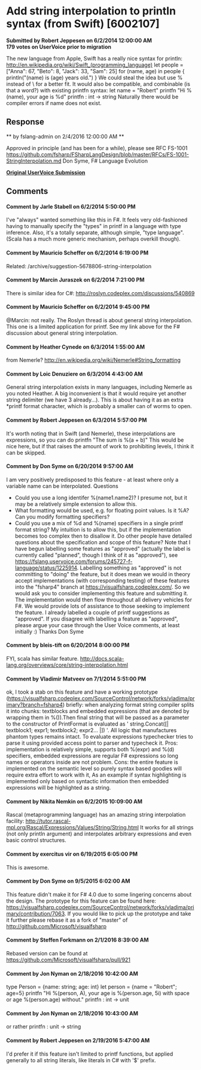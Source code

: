 # Add string interpolation to println syntax (from Swift) [6002107] #

**Submitted by Robert Jeppesen on 6/2/2014 12:00:00 AM**  
**179 votes on UserVoice prior to migration**  

The new language from Apple, Swift has a really nice syntax for println:
http://en.wikipedia.org/wiki/Swift_(programming_language)
let people = ["Anna": 67, "Beto": 8, "Jack": 33, "Sam": 25]
for (name, age) in people {
println("\(name) is \(age) years old.")
}
We could steal the idea but use % instead of \ for a better fit. It would also be compatible, and combinable (is that a word?) with existing printfn syntax:
let name = "Robert"
printfn "Hi %(name), your age is %d"
printfn : int -> string
Naturally there would be compiler errors if name does not exist.



## Response ##
** by fslang-admin on 2/4/2016 12:00:00 AM **

Approved in principle (and has been for a while), please see RFC FS-1001 https://github.com/fsharp/FSharpLangDesign/blob/master/RFCs/FS-1001-StringInterpolation.md
Don Syme, F# Language Evolution


**[Original UserVoice Submission](https://fslang.uservoice.com/forums/245727-f-language/suggestions/6002107)**


## Comments ##


#### Comment by Jarle Stabell on 6/2/2014 5:50:00 PM ####
I've "always" wanted something like this in F#. It feels very old-fashioned having to manually specify the "types" in printf in a language with type inference. Also, it's a totally separate, although simple, "type language".
(Scala has a much more generic mechanism, perhaps overkill though).


#### Comment by Mauricio Scheffer on 6/2/2014 6:19:00 PM ####
Related: /archive/suggestion-5678806-string-interpolation


#### Comment by Marcin Juraszek on 6/2/2014 7:21:00 PM ####
There is similar idea for C#: http://roslyn.codeplex.com/discussions/540869


#### Comment by Mauricio Scheffer on 6/2/2014 9:45:00 PM ####
@Marcin: not really. The Roslyn thread is about general string interpolation. This one is a limited application for printf. See my link above for the F# discussion about general string interpolation.


#### Comment by Heather Cynede on 6/3/2014 1:55:00 AM ####
from Nemerle?
http://en.wikipedia.org/wiki/Nemerle#String_formatting


#### Comment by Loic Denuziere on 6/3/2014 4:43:00 AM ####
General string interpolation exists in many languages, including Nemerle as you noted Heather. A big inconvenient is that it would require yet another string delimiter (we have 3 already...). This is about having it as an extra *printf format character, which is probably a smaller can of worms to open.


#### Comment by Robert Jeppesen on 6/3/2014 5:57:00 PM ####
It's worth noting that in Swift (and Nemerle), these interpolations are expressions, so you can do
printfn "The sum is %(a + b)"
This would be nice here, but if that raises the amount of work to prohibiting levels, I think it can be skipped.


#### Comment by Don Syme on 6/20/2014 9:57:00 AM ####
I am very positively predisposed to this feature - at least where only a variable name can be interpolated.
Questions
- Could you use a long identifer %(name1.name2)? I presume not, but it may be a relatively simple extension to allow this.
- What formatting would be used, e.g. for floating point values. Is it %A? Can you modify formatting specifiers?
- Could you use a mix of %d and %(name) specifiers in a single printf format string? My intuition is to allow this, but if the implementation becomes too complex then to disallow it.
Do other people have detailed questions about the specification and scope of this feature?
Note that I have begun labelling some features as "approved" (actually the label is currently called "planned", though I think of it as "approved"), see https://fslang.uservoice.com/forums/245727-f-language/status/1225914.
Labelling something as "approved" is not committing to "doing" the feature, but it does mean we would in theory accept implementations (with corresponding testing) of these features into the "fsharp4" branch at https://visualfsharp.codeplex.com/.
So we would ask you to consider implementing this feature and submitting it. The implementation would then flow throughout all delivery vehicles for F#. We would provide lots of assistance to those seeking to implement the feature.
I already labelled a couple of printf suggestions as "approved".
If you disagree with labelling a feature as "approved", please argue your case through the User Voice comments, at least initially :)
Thanks
Don Syme


#### Comment by bleis-tift on 6/20/2014 8:00:00 PM ####
FYI, scala has similar feature.
http://docs.scala-lang.org/overviews/core/string-interpolation.html


#### Comment by Vladimir Matveev on 7/1/2014 5:51:00 PM ####
ok, I took a stab on this feature and have a working prototype (https://visualfsharp.codeplex.com/SourceControl/network/forks/vladima/primary?branch=fsharp4)
briefly: when analyzing format string compiler splits it into chunks: textblocks and embedded expressions (that are denoted by wrapping them in %()).Then final string that will be passed as a parameter to the constructor of PrintFormat is evaluated as ' string.Concat([| textblock1; expr1; textblock2; expr2... |]) '. All logic that manufactures phantom types remains intact. To evaluate expressions typechecker tries to parse it using provided access point to parser and typecheck it.
Pros: implementation is relatively simple, supports both %(expr) and %(d) specifiers, embedded expressions are regular F# expressions so long names or operators inside are not problem.
Cons: the entire feature is implemented on the semantic level so purely syntax based goodies will require extra effort to work with it, As an example if syntax highlighting is implemented only based on syntactic information then embedded expressions will be highlighted as a string.


#### Comment by Nikita Nemkin on 6/2/2015 10:09:00 AM ####
Rascal (metaprogramming language) has an amazing string interpolation facility: http://tutor.rascal-mpl.org/Rascal/Expressions/Values/String/String.html
It works for all strings (not only println argument) and interpolates arbitrary expressions and even basic control structures.


#### Comment by exercitus vir on 6/19/2015 6:05:00 PM ####
This is awesome.


#### Comment by Don Syme on 9/5/2015 6:02:00 AM ####
This feature didn't make it for F# 4.0 due to some lingering concerns about the design. The prototype for this feature can be found here: https://visualfsharp.codeplex.com/SourceControl/network/forks/vladima/primary/contribution/7063. If you would like to pick up the prototype and take it further please rebase it as a fork of "master" of http://github.com/Microsoft/visualfsharp


#### Comment by Steffen Forkmann on 2/1/2016 8:39:00 AM ####
Rebased version can be found at https://github.com/Microsoft/visualfsharp/pull/921


#### Comment by Jon Nyman on 2/18/2016 10:42:00 AM ####
type Person = {name: string; age: int}
let person = {name = "Robert"; age=5}
printfn "Hi %(person, A), your age is %(person.age, 5i) with space or age %(person.age) without."
printfn : int -> unit


#### Comment by Jon Nyman on 2/18/2016 10:43:00 AM ####
or rather
printfn : unit -> string


#### Comment by Robert Jeppesen on 2/19/2016 5:47:00 AM ####
I'd prefer it if this feature isn't limited to printf functions, but applied generally to all string literals, like literals in C# with '$' prefix.

